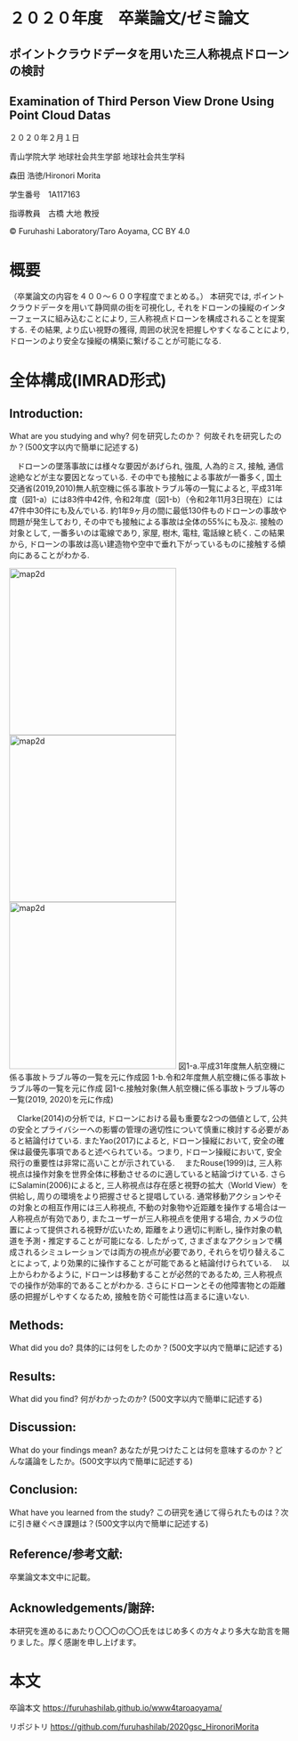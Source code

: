 # ２０２０年度　卒業論文/ゼミ論文





## ポイントクラウドデータを用いた三人称視点ドローンの検討
## Examination of Third Person View Drone Using Point Cloud Datas






２０２０年２月１日


青山学院大学 地球社会共生学部 地球社会共生学科

森田 浩徳/Hironori Morita

学生番号　1A117163


指導教員　古橋 大地 教授


© Furuhashi Laboratory/Taro Aoyama, CC BY 4.0

# 概要
（卒業論文の内容を４００〜６００字程度でまとめる。）
本研究では, ポイントクラウドデータを用いて静岡県の街を可視化し, それをドローンの操縦のインターフェースに組み込むことにより, 三人称視点ドローンを構成されることを提案する. その結果, より広い視野の獲得, 周囲の状況を把握しやすくなることにより, ドローンのより安全な操縦の構築に繋げることが可能になる. 





# 全体構成(IMRAD形式)

## Introduction:
What are you studying and why? 何を研究したのか？ 何故それを研究したのか？(500文字以内で簡単に記述する)


　ドローンの墜落事故には様々な要因があげられ, 強風, 人為的ミス, 接触, 通信途絶などが主な要因となっている. その中でも接触による事故が一番多く, 国土交通省(2019,2010)無人航空機に係る事故トラブル等の一覧によると, 平成31年度（図1-a）には83件中42件, 令和2年度（図1-b）（令和2年11月3日現在）には47件中30件にも及んでいる. 約1年9ヶ月の間に最低130件ものドローンの事故や問題が発生しており, その中でも接触による事故は全体の55%にも及ぶ. 接触の対象として, 一番多いのは電線であり, 家屋, 樹木, 電柱, 電話線と続く. この結果から, ドローンの事故は高い建造物や空中で垂れ下がっているものに接触する傾向にあることがわかる. 

<img width="300" alt="map2d" src="https://user-images.githubusercontent.com/30142240/98460354-05004d80-21e7-11eb-8393-9e2c04b97388.png"> <img width="300" alt="map2d" src="https://user-images.githubusercontent.com/30142240/98460355-0598e400-21e7-11eb-95f0-4e21f1234e34.png"> <img width="300" alt="map2d" src="https://user-images.githubusercontent.com/30142240/98460352-03368a00-21e7-11eb-96b2-34773cb94191.png">
図1-a.平成31年度無人航空機に係る事故トラブル等の一覧を元に作成図
1-b.令和2年度無人航空機に係る事故トラブル等の一覧を元に作成
図1-c.接触対象(無人航空機に係る事故トラブル等の一覧(2019, 2020)を元に作成)

　Clarke(2014)の分析では, ドローンにおける最も重要な2つの価値として, 公共の安全とプライバシーへの影響の管理の適切性について慎重に検討する必要があると結論付けている. またYao(2017)によると, ドローン操縦において, 安全の確保は最優先事項であると述べられている。つまり, ドローン操縦において, 安全飛行の重要性は非常に高いことが示されている. 
　またRouse(1999)は, 三人称視点は操作対象を世界全体に移動させるのに適していると結論づけている. さらにSalamin(2006)によると, 三人称視点は存在感と視野の拡大（World View）を供給し, 周りの環境をより把握させると提唱している. 通常移動アクションやその対象との相互作用には三人称視点, 不動の対象物や近距離を操作する場合は一人称視点が有効であり, またユーザーが三人称視点を使用する場合, カメラの位置によって提供される視野が広いため, 距離をより適切に判断し, 操作対象の軌道を予測・推定することが可能になる. したがって, さまざまなアクションで構成されるシミュレーションでは両方の視点が必要であり, それらを切り替えることによって, より効果的に操作することが可能であると結論付けられている.
　以上からわかるように, ドローンは移動することが必然的であるため, 三人称視点での操作が効率的であることがわかる. さらにドローンとその他障害物との距離感の把握がしやすくなるため, 接触を防ぐ可能性は高まるに違いない. 

## Methods:
What did you do? 具体的には何をしたのか？(500文字以内で簡単に記述する)




## Results:
What did you find? 何がわかったのか? (500文字以内で簡単に記述する)



## Discussion:
What do your findings mean? あなたが見つけたことは何を意味するのか？どんな議論をしたか。(500文字以内で簡単に記述する)



## Conclusion:
What have you learned from the study? この研究を通じて得られたものは？次に引き継ぐべき課題は？(500文字以内で簡単に記述する)

## Reference/参考文献:
卒業論文本文中に記載。

## Acknowledgements/謝辞:
本研究を進めるにあたり〇〇〇の〇〇氏をはじめ多くの方々より多大な助言を賜りました。厚く感謝を申し上げます。




# 本文




卒論本文
https://furuhashilab.github.io/www4taroaoyama/


リポジトリ
https://github.com/furuhashilab/2020gsc_HironoriMorita

